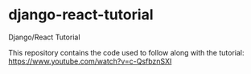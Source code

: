 # django-react-tutorial
Django/React Tutorial

This repository contains the code used to follow along with the tutorial: https://www.youtube.com/watch?v=c-QsfbznSXI
